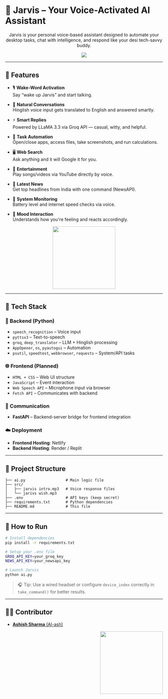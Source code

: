 
# 🤖 Jarvis – Your Voice-Activated AI Assistant
<p align="center">
Jarvis is your personal voice-based assistant designed to automate your desktop tasks, chat with intelligence, and respond like your desi tech-savvy buddy.
</p>

<p align="center">
  <img src="https://media2.giphy.com/media/v1.Y2lkPTc5MGI3NjExejR3azlzZjhzNXF1MWdiOTltbG9mNTM0N2w2enJya2Z2NWhkM25rMiZlcD12MV9pbnRlcm5hbF9naWZfYnlfaWQmY3Q9cw/aWclbRb938Tc8FFAvH/giphy.gif" />
</p>


---

## 🚀 Features

- 🎙️ **Wake-Word Activation**  
Say “wake up Jarvis” and start talking.

- 💬 **Natural Conversations**  
Hinglish voice input gets translated to English and answered smartly.

- ⚡ **Smart Replies**  
Powered by LLaMA 3.3 via Groq API — casual, witty, and helpful.

- 📁 **Task Automation**  
Open/close apps, access files, take screenshots, and run calculations.

- 🖥️ **Web Search**  
Ask anything and it will Google it for you.

- 🎵 **Entertainment**  
Play songs/videos via YouTube directly by voice.

- 📰 **Latest News**  
Get top headlines from India with one command (NewsAPI).

- 🔋 **System Monitoring**  
Battery level and internet speed checks via voice.

- 🤗 **Mood Interaction**  
Understands how you're feeling and reacts accordingly.

<p align="center">
  <img src="https://media0.giphy.com/media/v1.Y2lkPTc5MGI3NjExcXoyeG9sZ202bm13ZHd1bDhyczI5N2ZuajFmbDlzN2NtNmczcWYxMCZlcD12MV9pbnRlcm5hbF9naWZfYnlfaWQmY3Q9cw/zWanaljSNTDvs4hpgg/giphy.gif" width='200'/>
</p>

---

## 🧰 Tech Stack

### 🧠 Backend (Python)
- `speech_recognition` – Voice input  
- `pyttsx3` – Text-to-speech  
- `groq`, `deep_translator` – LLM + Hinglish processing  
- `AppOpener`, `os`, `pyautogui` – Automation  
- `psutil`, `speedtest`, `webbrowser`, `requests` – System/API tasks  

### 🌐 Frontend (Planned)
- `HTML + CSS` – Web UI structure  
- `JavaScript` – Event interaction  
- `Web Speech API` – Microphone input via browser  
- `Fetch API` – Communicates with backend  

### 🔁 Communication
- **FastAPI** – Backend-server bridge for frontend integration

### ☁️ Deployment
- **Frontend Hosting**: Netlify  
- **Backend Hosting**: Render / Replit  

---

## 📂 Project Structure
```
├── ai.py                  # Main logic file
├── src/
│   ├── jarvis intro.mp3   # Voice response files
│   └── jarivs wish.mp3
├── .env                   # API keys (keep secret)
├── requirements.txt       # Python dependencies
├── README.md              # This file
```

---

## 🧪 How to Run
```bash
# Install dependencies
pip install -r requirements.txt

# Setup your .env file
GROQ_API_KEY=your_groq_key
NEWS_API_KEY=your_newsapi_key

# Launch Jarvis
python ai.py
```

> 🎧 Tip: Use a wired headset or configure `device_index` correctly in `take_command()` for better results.

---

## 👨‍💻 Contributor

- [**Ashish Sharma** (AI-ash)](https://github.com/AI-ash)

<p align="right">
  <img src="https://media0.giphy.com/media/v1.Y2lkPTc5MGI3NjExbGgycjg5bHk0end0b2Z2YWMzcTYza295Nzk3Mm50cXJmN2lpM2hmaiZlcD12MV9pbnRlcm5hbF9naWZfYnlfaWQmY3Q9cw/4rdh8gpiqiDm0/giphy.gif" width="200" />
</p>
